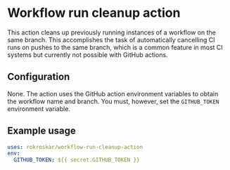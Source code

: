 # Workflow run cleanup action

This action cleans up previously running instances of a workflow
on the same branch. This accomplishes the task of automatically
cancelling CI runs on pushes to the same branch, which is a common
feature in most CI systems but currently not possible with
GitHub actions.

## Configuration

None. The action uses the GitHub action environment variables
to obtain the workflow name and branch. You must, however,
set the `GITHUB_TOKEN` environment variable.

## Example usage

```yaml
uses: rokroskar/workflow-run-cleanup-action
env:
  GITHUB_TOKEN: ${{ secret.GITHUB_TOKEN }}
```
